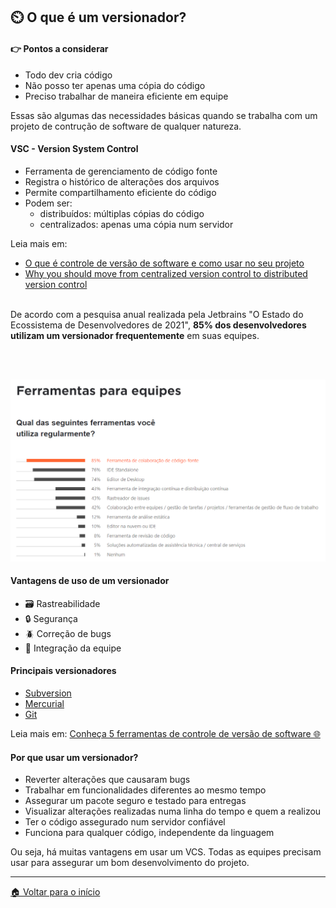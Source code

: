 ## ⏲️ O que é um versionador?

#### 👉 Pontos a considerar

- Todo dev cria código
- Não posso ter apenas uma cópia do código
- Preciso trabalhar de maneira eficiente em equipe

Essas são algumas das necessidades básicas quando se trabalha com um projeto de contrução de software de qualquer natureza.

#### VSC - Version System Control

- Ferramenta de gerenciamento de código fonte
- Registra o histórico de alterações dos arquivos
- Permite compartilhamento eficiente do código
- Podem ser:
  - distribuídos: múltiplas cópias do código
  - centralizados: apenas uma cópia num servidor

Leia mais em:

- [O que é controle de versão de software e como usar no seu projeto](https://blog.revelo.com.br/controle-versao-software-como-usar/)
- [Why you should move from centralized version control to distributed version control](https://about.gitlab.com/blog/2020/11/19/move-to-distributed-vcs/)

<br/>
De acordo com a pesquisa anual realizada pela Jetbrains "O Estado do Ecossistema de Desenvolvedores de 2021", <b>85% dos desenvolvedores utilizam um versionador frequentemente</b> em suas equipes.

<br/><br/>

![Pesquisa anual realizada pela Jetbrains "O Estado do Ecossistema de Desenvolvedores de 2021"](./../assets/images/research-01.png)

#### Vantagens de uso de um versionador

- 🗃️ Rastreabilidade
- 🔒 Segurança
- 🪲 Correção de bugs
- 👥 Integração da equipe

#### Principais versionadores

- [Subversion](./vcs-subversion.md)
- [Mercurial](./vcs-mercurial.md)
- [Git](./know-git.md)

Leia mais em: [Conheça 5 ferramentas de controle de versão de software 🌐](https://gaea.com.br/conheca-5-ferramentas-de-controle-de-versao-de-software/)

#### Por que usar um versionador?

- Reverter alterações que causaram bugs
- Trabalhar em funcionalidades diferentes ao mesmo tempo
- Assegurar um pacote seguro e testado para entregas
- Visualizar alterações realizadas numa linha do tempo e quem a realizou
- Ter o código assegurado num servidor confiável
- Funciona para qualquer código, independente da linguagem

Ou seja, há muitas vantagens em usar um VCS. Todas as equipes precisam usar para assegurar um bom desenvolvimento do projeto.

---

[🏠 Voltar para o início](./../README.md)
